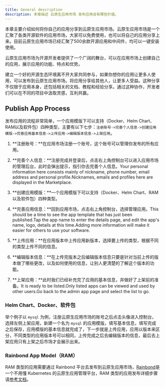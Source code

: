 ```yaml
---
title: General description
description: 本章描述 云原生应用市场 发布应用会有哪些价值。
---
```


本章主要介绍如何将你自己的应用分享到云原生应用市场。云原生应用市场是一个汇聚了各类开源软件的应用市场，大家可以免费使用，也可以将自己的应用分享上来。目前云原生应用市场已经汇聚了500余款开源应用和中间件，均可以一键安装使用。

云原生应用市场为开源开发者提供了一个广阔的舞台，可以在应用市场上创建自己的应用，展示应用的功能、特点和优势。

建立一个好的开源生态环境离不开大家共同参与，如果你想你的应用让更多人使用，可以发布到云原生应用市场。将应用分享给其他人，让更多人受益。这种分享不仅限于应用本身，还包括相关的文档、教程和经验分享。通过这种协作，开发者们可以在不同的项目中汲取灵感，互利共赢。

## Publish App Process

发布应用的流程非常简单，一个应用模版下可以支持（Docker、Helm Chart、RAM以及软件包）四种类型，主要有以下七步：`注册账号->完善个人信息->创建应用模版->完善应用基本信息->上传应用->编辑版本信息->上架应用`。

1. \*\*注册账号：\*\*在应用市场注册一个账号，这个账号可以管理你发布的所有应用。

2. \*\*完善个人信息：\*\*注册完成并登录后，点击右上角控制台可以进入应用市场的管理后台，此时会弹出提示，指引你去完善个人信息。Your personal information here consists mainly of nickname, phone number, email address and personal profile.Nicknames, emails and profiles here are displayed in the Marketplace.

3. \*\*创建应用模版：\*\*一个应用模版下可以支持（Docker、Helm Chart、RAM以及软件包）四种类型。

4. \*\*完善应用信息：\*\*回到应用市场，点击右上角控制台，选择管理应用。This should be a time to see the app template that has just been published.Tap the app name to enter the details page, and edit the app's name, logo, details at this time.Adding more information will make it easier for others to use your software.

5. \*\*上传应用：\*\*在应用版本中上传应用新版本，选择要上传的类型，根据不同的类型上传不同的信息。

6. \*\*编辑版本信息：\*\*在上传完版本之后编辑版本信息只要是针对当前上传的版本做了哪些更改，以及如何使用的信息，让别人更清楚的了解这个版本的功能。

7. \*\*上架应用：\*\*此时我们已经补充完了应用的基本信息，并做好了上架前的准备。It is ready to be listed.Only listed apps can be viewed and used by other users.Go back to the admin app page and select the list to go.

### Helm Chart、Docker、软件包

举个例子以 `mysql` 为例，注册云原生应用市场的账号之后点击头像进入控制台，选择左侧上架应用，新建一个名为 `mysql` 的应用模版，填写基本信息，填写完成之后保存，应用模版的基本信息就完成了，下一步就是上传应用，应用以版本来区分，不同类型的应用版本号可以相同，上传完成之后去编辑版本的信息，最后去上架应用只有上架之后市场才会展示出来。

### Rainbond App Model（RAM）

RAM 类型的应用需要通过 Rainbond 平台去发布到云原生应用市场，[Rainbond](https://www.rainbond.com)是一个不用懂 Kubernetes 的云原生应用管理平台，RAM 类型的应用发布详细步骤请[参考文档](https://rainbond.com/docs/use-manual/app-store-manage/share-app)。

